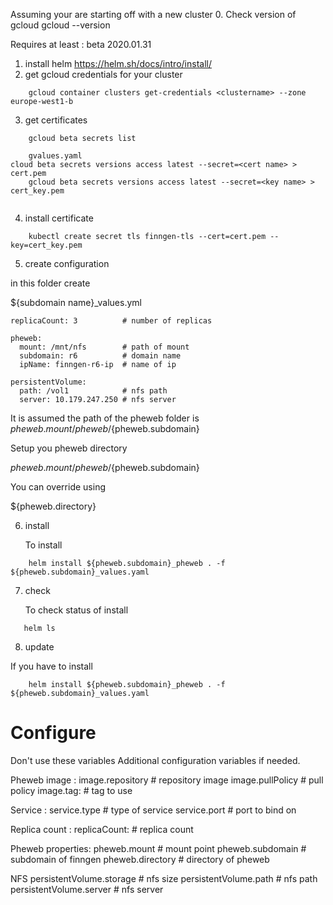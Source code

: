 Assuming your are starting off with a new cluster
0. Check version of gcloud
   gcloud --version

   Requires at least : beta 2020.01.31

1. install helm
   https://helm.sh/docs/intro/install/
2. get gcloud credentials for your cluster

```
	gcloud container clusters get-credentials <clustername> --zone europe-west1-b
```

3. get certificates

```
	gcloud beta secrets list
	
	gvalues.yaml
cloud beta secrets versions access latest --secret=<cert name> > cert.pem
	gcloud beta secrets versions access latest --secret=<key name> > cert_key.pem
	
```

4. install certificate

```
	kubectl create secret tls finngen-tls --cert=cert.pem --key=cert_key.pem
```

5. create configuration


in this folder create

${subdomain name}_values.yml

```
replicaCount: 3          # number of replicas

pheweb:
  mount: /mnt/nfs        # path of mount
  subdomain: r6          # domain name
  ipName: finngen-r6-ip  # name of ip
  
persistentVolume:
  path: /vol1            # nfs path
  server: 10.179.247.250 # nfs server
```

It is assumed the path of the pheweb folder 
is ${pheweb.mount}/pheweb/${pheweb.subdomain}

Setup you pheweb directory

${pheweb.mount}/pheweb/${pheweb.subdomain}

You can override using

${pheweb.directory}

6. install

   To install

```
	helm install ${pheweb.subdomain}_pheweb . -f ${pheweb.subdomain}_values.yaml
```
7. check

   To check status of install

```
   helm ls
```


8. update

If you have to install

```
	helm install ${pheweb.subdomain}_pheweb . -f ${pheweb.subdomain}_values.yaml
```


# Configure 

Don't use these variables 
Additional configuration variables if needed.

Pheweb image :
image.repository # repository image
image.pullPolicy # pull policy
image.tag:       # tag to use

Service :
service.type     # type of service
service.port     # port to bind on

Replica count :
replicaCount:    # replica count

Pheweb properties:
pheweb.mount     # mount point 
pheweb.subdomain # subdomain of finngen
pheweb.directory # directory of pheweb

NFS
persistentVolume.storage # nfs size
persistentVolume.path    # nfs path
persistentVolume.server  # nfs server


